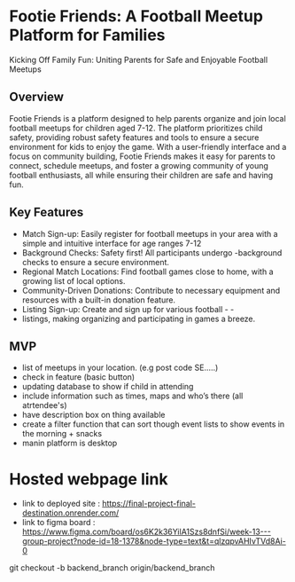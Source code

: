 # Footie Friends: A Football Meetup Platform for Families

Kicking Off Family Fun: Uniting Parents for Safe and Enjoyable Football Meetups

Overview
-
Footie Friends is a platform designed to help parents organize and join local football meetups for children aged 7-12. The platform prioritizes child safety, providing robust safety features and tools to ensure a secure environment for kids to enjoy the game. With a user-friendly interface and a focus on community building, Footie Friends makes it easy for parents to connect, schedule meetups, and foster a growing community of young football enthusiasts, all while ensuring their children are safe and having fun.

## Key Features
 - Match Sign-up: Easily register for football meetups in your area with a simple and intuitive interface for age ranges 7-12
- Background Checks: Safety first! All participants undergo -background checks to ensure a secure environment.
- Regional Match Locations: Find football games close to home, with a growing list of local options.
- Community-Driven Donations: Contribute to necessary equipment and resources with a built-in donation feature.
- Listing Sign-up: Create and sign up for various football - -   
- listings, making organizing and participating in games a breeze.

## MVP 
- list of meetups in your location.  (e.g post code SE.....)
- check in feature (basic button)
- updating database to show if child in attending
- include information such as times, maps and who’s there (all atrtendee's)
- have description box on thing available  
- create a filter function that can sort though event lists to show events in the morning + snacks 
- manin platform is desktop

# Hosted webpage link

- link to deployed site : https://final-project-final-destination.onrender.com/
- link to figma board : https://www.figma.com/board/os6K2k36YilA1Szs8dnfSi/week-13---group-project?node-id=18-1378&node-type=text&t=qlzqpvAHIvTVd8Ai-0

git checkout -b backend_branch origin/backend_branch